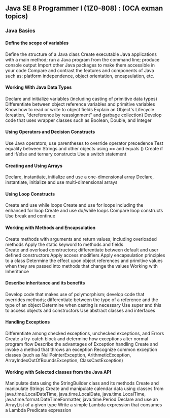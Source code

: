 ## Java SE 8 Programmer I (1Z0-808) : (OCA exman topics)

### Java Basics

#### Define the scope of variables
Define the structure of a Java class
Create executable Java applications with a main method; run a Java program from the command line; produce console output
Import other Java packages to make them accessible in your code
Compare and contrast the features and components of Java such as: platform independence, object orientation, encapsulation, etc.

#### Working With Java Data Types
Declare and initialize variables (including casting of primitive data types)
Differentiate between object reference variables and primitive variables
Know how to read or write to object fields
Explain an Object's Lifecycle (creation, "dereference by reassignment" and garbage collection)
Develop code that uses wrapper classes such as Boolean, Double, and Integer 

#### Using Operators and Decision Constructs
Use Java operators; use parentheses to override operator precedence
Test equality between Strings and other objects using == and equals ()
Create if and if/else and ternary constructs
Use a switch statement

#### Creating and Using Arrays
Declare, instantiate, initialize and use a one-dimensional array
Declare, instantiate, initialize and use multi-dimensional arrays

#### Using Loop Constructs
Create and use while loops
Create and use for loops including the enhanced for loop
Create and use do/while loops
Compare loop constructs
Use break and continue  

#### Working with Methods and Encapsulation
Create methods with arguments and return values; including overloaded methods
Apply the static keyword to methods and fields  
Create and overload constructors; differentiate between default and user defined constructors
Apply access modifiers
Apply encapsulation principles to a class
Determine the effect upon object references and primitive values when they are passed  into methods that change the values
Working with Inheritance

#### Describe inheritance and its benefits
Develop code that makes use of polymorphism; develop code that overrides methods;  differentiate between the type of a reference and the type of an object
Determine when casting is necessary
Use super and this to access objects and constructors
Use abstract classes and interfaces

#### Handling Exceptions
Differentiate among checked exceptions, unchecked exceptions, and Errors
Create a try-catch block and determine how exceptions alter normal program flow
Describe the advantages of Exception handling
Create and invoke a method that throws an exception
Recognize common exception classes (such as NullPointerException, ArithmeticException, ArrayIndexOutOfBoundsException, ClassCastException)

#### Working with Selected classes from the Java API
Manipulate data using the StringBuilder class and its methods
Create and manipulate Strings
Create and manipulate calendar data using classes from java.time.LocalDateTime,  java.time.LocalDate, java.time.LocalTime, java.time.format.DateTimeFormatter, java.time.Period
Declare and use an ArrayList of a given type
Write a simple Lambda expression that consumes a Lambda Predicate expression
